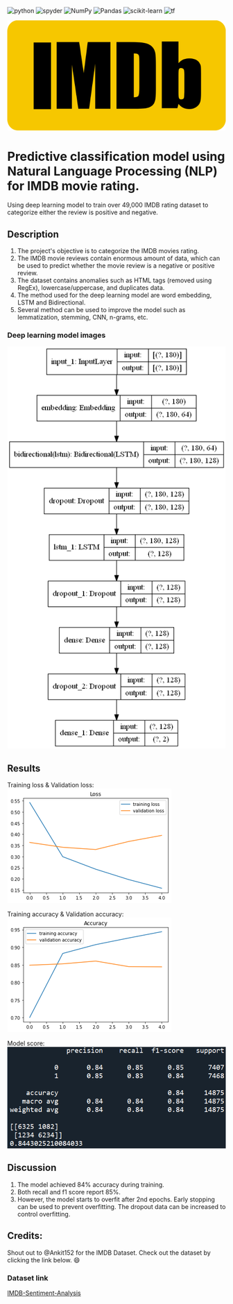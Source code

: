 <a><img alt = 'python' src="https://img.shields.io/badge/Python-14354C?style=for-the-badge&logo=python&logoColor=white"></a>
<a><img alt = 'spyder' src="https://img.shields.io/badge/Spyder%20Ide-FF0000?style=for-the-badge&logo=spyder%20ide&logoColor=white"></a>
![NumPy](https://img.shields.io/badge/numpy-%23013243.svg?style=for-the-badge&logo=numpy&logoColor=white)
![Pandas](https://img.shields.io/badge/pandas-%23150458.svg?style=for-the-badge&logo=pandas&logoColor=white)
![scikit-learn](https://img.shields.io/badge/scikit--learn-%23F7931E.svg?style=for-the-badge&logo=scikit-learn&logoColor=white)
<a><img alt='tf' src="https://img.shields.io/badge/TensorFlow-FF6F00?style=for-the-badge&logo=tensorflow&logoColor=white"></a>

![model_loss](static/imdb.png)

# Predictive classification model using Natural Language Processing (NLP) for IMDB movie rating.
 Using deep learning model to train over 49,000 IMDB rating dataset to categorize either the review is positive and negative.

## Description
1. The project's objective is to categorize the IMDB movies rating. 
2. The IMDB movie reviews contain enormous amount of data, which can be used to predict whether the movie review is a negative or positive review. 
3. The dataset contains anomalies such as HTML tags (removed using RegEx), lowercase/uppercase, and duplicates data.
4. The method used for the deep learning model are word embedding, LSTM and Bidirectional.
5. Several method can be used to improve the model such as lemmatization, stemming, CNN, n-grams, etc.

### Deep learning model images
![model_architecture](static/model.png)

## Results
Training loss & Validation loss:
![model_loss](static/loss.png)

Training accuracy & Validation accuracy:
![model_accuracy](static/accuracy.png)

Model score:
![model_score](static/score_sentiment.PNG)

## Discussion
1. The model achieved 84% accuracy during training. 
2. Both recall and f1 score report 85%. 
3. However, the model starts to overfit after 2nd epochs. Early stopping can be used to prevent overfitting. The dropout data can be increased to control overfitting.

## Credits:
Shout out to @Ankit152 for the IMDB Dataset. Check out the dataset by clicking the link below. :smile:
### Dataset link
[IMDB-Sentiment-Analysis](https://github.com/Ankit152/IMDB-sentiment-analysis)
